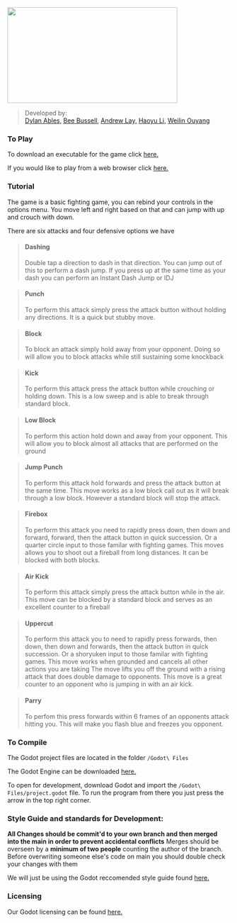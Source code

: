 <img src="https://github.com/utk-cs340-fall22/FireBox/blob/main/FireBoxLogo.png" alt="" width="384" height="216" />

> Developed by: 
<br> [Dylan Ables,](https://github.com/Dables1)
> [Bee Bussell,](https://github.com/BSBussell)
> [Andrew Lay,](https://github.com/alay10)
> [Haoyu Li,](https://github.com/haoyuli102)
> [Weilin Ouyang](https://github.com/wouyang2)

### To Play
To download an executable for the game click [here.](https://github.com/utk-cs340-fall22/FireBox/releases/tag/Final)

If you would like to play from a web browser click [here.](https://bsbussell.github.io/FireBoxHTML/)


### Tutorial
The game is a basic fighting game, you can rebind your controls in the options menu.
You move left and right based on that and can jump with up and crouch with down.



There are six attacks and four defensive options we have

> #### Dashing
> Double tap a direction to dash in that direction. 
> You can jump out of this to perform a dash jump.
> If you press up at the same time as your dash you can perform an Instant Dash Jump or IDJ

> #### Punch
> To perform this attack simply press the attack button without holding any directions.
> It is a quick but stubby move.

> #### Block
> To block an attack simply hold away from your opponent.
> Doing so will allow you to block attacks while still sustaining some knockback

> #### Kick
> To perform this attack press the attack button while crouching or holding down.
> This is a low sweep and is able to break through standard block.

> #### Low Block
> To perform this action hold down and away from your opponent.
> This will allow you to block almost all attacks that are performed on the ground

> #### Jump Punch
> To perform this attack hold forwards and press the attack button at the same time.
> This move works as a low block call out as it will break through a low block.
> However a standard block will stop the attack.

> #### Firebox
> To perform this attack you need to rapidly press down, then down and forward, forward, then the attack button in quick succession.
> Or a quarter circle input to those familar with fighting games.
> This moves allows you to shoot out a fireball from long distances. 
> It can be blocked with both blocks.

> #### Air Kick
> To perform this attack simply press the attack button while in the air.
> This move can be blocked by a standard block and serves as an excellent counter to a fireball

> #### Uppercut
> To perform this attack you to need to rapidly press forwards, then down, then down and forwards, then the attack button in quick succession.
> Or a shoryuken input to those familar with fighting games.
> This move works when grounded and cancels all other actions you are taking 
> The move lifts you off the ground with a rising attack that does double damage to opponents.
> This move is a great counter to an opponent who is jumping in with an air kick.

> #### Parry
> To perfom this press forwards within 6 frames of an opponents attack hitting you.
> This will make you flash blue and freezes you opponent.

### To Compile
The Godot project files are located in the folder `/Godot\ Files`

The Godot Engine can be downloaded [here.](https://godotengine.org/download)

To open for development, download Godot and import the `/Godot\ Files/project.godot` file.
To run the program from there you just press the arrow in the top right corner.

### **Style Guide and standards for Development:**

**All Changes should be commit'd to your own branch and then merged into the main in order to prevent accidental conflicts**
Merges should be overseen by a **minimum of two people** counting the author of the branch.
Before overwriting someone else's code on main you should double check your changes with them


We will just be using the Godot reccomended style guide found [here.](https://docs.godotengine.org/en/stable/tutorials/scripting/gdscript/gdscript_styleguide.html)

### Licensing
Our Godot licensing can be found [here.](https://github.com/utk-cs340-fall22/FireBox/blob/main/License.txt)

